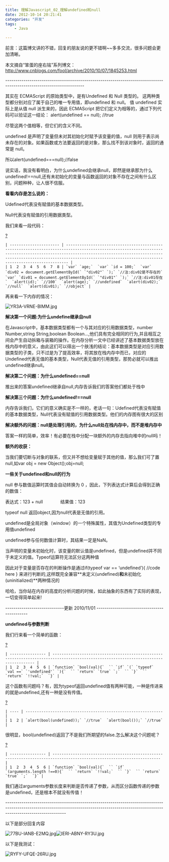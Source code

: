 ```yaml
---
title: 理解Javascript_02_理解undefined和null
date: 2012-10-14 20:21:41
categories: "开发"
tags:
	- Java

---
```


前言：这篇博文讲的不错，回复的朋友说的更不错啊~~多多交流，很多问题会更加清晰。

本文摘自“笨蛋的座右铭”系列博文：http://www.cnblogs.com/fool/archive/2010/10/07/1845253.html

\---------------------------------------------------------------------------------------------------------------------

其实在 ECMAScript 的原始类型中，是有Undefined 和 Null 类型的。 这两种类型都分别对应了属于自己的唯一专用值，即undefined 和 null。
值 undefined 实际上是从值 null 派生来的，因此 ECMAScript 把它们定义为相等的，通过下列代码可以验证这一结论：
alert(undefined == null); //true


尽管这两个值相等，但它们的含义不同。

undefined 是声明了变量但未对其初始化时赋予该变量的值，null 则用于表示尚未存在的对象。如果函数或方法要返回的是对象，那么找不到该对象时，返回的通常是 null。

所以alert(undefined===null);//false

说实话，我没有看明白，为什么undefined会继承null，即然是继承那为什么undefined!==null,还有未初始化的变量与函数返回的对象不存在之间有什么区别，问题种种，让人很不信服。

**看看内存是怎么说的：**

Udefined代表没有赋值的基本数据类型。

Null代表没有赋值的引用数据类型。

我们来看一段代码：

[?][Link 1]

    | ---------------------- | ----------------------------------------------------------------------------------------------------------------------------------------------------------------------------------------------------------------------------------------------------------------------------------------- |
    | 1  2  3  4  5  6  7  8 | `var` `age;`  `var` `id = 100;`  `var` `div02 = document.getElementById(` `"div02"` `);` `//注:div02是不存在的`  `var` `div01 = document.getElementById(` `"div01"` `);` `//注:div01存在`  `alert(id);` `//100`  `alert(age);` `//undefined`  `alert(div02);` `//null`  `alert(div01);` `//object` |

再来看一下内存的情况：

![YR3A-VRNE-BIMM.jpg][]

**解决第一个问题:为什么undefine继承自null**

在Javascript中，基本数据类型都有一个与其对应的引用数据类型，number Number,string String,boolean Boolean...,他们具有完全相同的行为,并且相互之间会产生自动拆箱与装箱的操作。在内存分析一文中已经讲述了基本数据类型放在栈内存中的意义，由此这们可以得出一个肤浅的结论：基本数据类型是对应引用数据类型的子类，只不过是为了提高效率，将其放在栈内存中而已，对应的Undefined代表无值的基本类型，Null代表无值的引用类型，那势必就可以推出undefined继承null。

**解决第二个问题：为什么undefined==null**

推出来的答案undefined继承自null,内存告诉我们的答案他们都处于栈中

**解决第三个问题：为什么undefined!==null**

内存告诉我们，它们的意义确实是不一样的，老话一句：Udefined代表没有赋值的基本数据类型，Null代表没有赋值的引用数据类型。他们的内存图有很大的区别

**解决额外的问题：null是处理引用的，为什么null处在栈内存中，而不是堆内存中**

答案一样的简单，效率！有必要在栈中分配一块额外的内存去指向堆中的null吗！

**额外的收获：**

当我们要切断与对象的联系，但又并不想给变量赋于其他的值，那么我们可了置null,如var obj = new Object();obj=null;

**一些关于undefined和null的行为**

null 参与数值运算时其值会自动转换为 0 ，因此，下列表达式计算后会得到正确的数值：

表达式：123 + null　　　　结果值：123

typeof null 返回object,因为null代表是无值的引用。

undefined是全局对象（window）的一个特殊属性，其值为Undefined类型的专用值undefined

undefined参与任何数值计算时，其结果一定是NaN。

当声明的变量未初始化时，该变量的默认值是undefined，但是undefined并不同于未定义的值。Typeof运算符无法区分这两种值

因此对于变量是否存在的判断操作是通过if(typeof var == ‘undefined’)\{ //code here \} 来进行判断的,这样既完全兼容**未定义(undefined)**和**未初始化(uninitialized)**两种情况的

哈哈，当你站在内存的高度的分析问题的时候，如此抽象的东西有了实际的表现，一切变得简单起来!

\-----------------------------更新 2010/11/01 --------------------------------------------

**undefined与参数判断**

我们行来看一个简单的函数：

[?][Link 1]

    | ---------------- | ------------------------------------------------------------------------------------------------------------------------------------ |
    | 1  2  3  4  5  6 | `function` `bool(val){`  `` `if` `(` `typeof` `val ==` `'undefined'` `){`  `` `return` `true` `;`  `` `}`  `` `return` `!!val;`  `}` |

这个函数有问题吗？有，因为typeof返回undefined值有两种可能，一种是传进来的就是undefined,还有一种是没有传值。

[?][Link 1]

    | ---- | ------------------------------------------------------------- |
    | 1  2 | `alert(bool(undefined));` `//true`  `alert(bool());` `//true` |

很明显，bool(undefined)返回了不是我们所期望的false.怎么解决这个问题呢？

[?][Link 1]

    | ---------------- | ---------------------------------------------------------------------------------------------------------------------- |
    | 1  2  3  4  5  6 | `function` `bool(val){`  `` `if` `(arguments.length !==0){`  `` `return` `!!val;`  `` `}`  `` `return` `true` `;`  `}` |

我们通过arguments参数长度来判断是否传递了参数，从而区分函数传递的参数是undefined，还是根本不就没有传值！

\------------------------------------------------------------------------------------------------------------------------------------------------------------------------------------------

以下是部分回复内容

![77BU-IANB-E2MQ.jpg][]![IERI-ABNY-RY3U.jpg][]


以下是我测试：

![RYFY-UFQE-26RU.jpg][]




[Link 1]: http://www.cnblogs.com/fool/archive/2010/10/07/1845253.html#
[YR3A-VRNE-BIMM.jpg]: /pro/os/crawler/YR3A-VRNE-BIMM.jpg
[77BU-IANB-E2MQ.jpg]: /pro/os/crawler/77BU-IANB-E2MQ.jpg
[IERI-ABNY-RY3U.jpg]: /pro/os/crawler/IERI-ABNY-RY3U.jpg
[RYFY-UFQE-26RU.jpg]: /pro/os/crawler/RYFY-UFQE-26RU.jpg